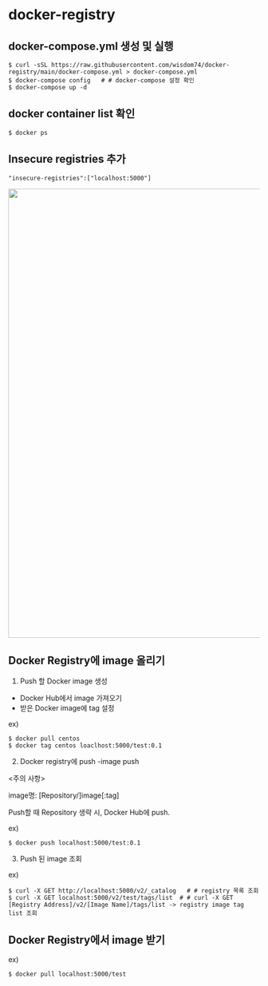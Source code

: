 # docker-registry

## docker-compose.yml 생성 및 실행
```console
$ curl -sSL https://raw.githubusercontent.com/wisdom74/docker-registry/main/docker-compose.yml > docker-compose.yml
$ docker-compose config   # # docker-compose 설정 확인
$ docker-compose up -d
```

## docker container list 확인
```console
$ docker ps
```

## Insecure registries 추가
```
"insecure-registries":["localhost:5000"]
```
<img width=900 src="https://user-images.githubusercontent.com/103207010/164011662-b99dcd64-157e-4906-a9b6-a8b21063e924.png"/>


## Docker Registry에 image 올리기
1. Push 할 Docker image 생성
- Docker Hub에서 image 가져오기
- 받은 Docker image에 tag 설정

ex)
```console
$ docker pull centos
$ docker tag centos loaclhost:5000/test:0.1
```

2. Docker registry에 push
-image push

<주의 사항>

image명: [Repository/]image[:tag]

Push할 때 Repository 생략 시, Docker Hub에 push.

ex)
```console
$ docker push localhost:5000/test:0.1
```

3. Push 된 image 조회

ex)
```console
$ curl -X GET http://localhost:5000/v2/_catalog   # # registry 목록 조회
$ curl -X GET localhost:5000/v2/test/tags/list  # # curl -X GET [Registry Address]/v2/[Image Name]/tags/list -> registry image tag list 조회
```

## Docker Registry에서 image 받기
ex)
```console
$ docker pull localhost:5000/test
```

